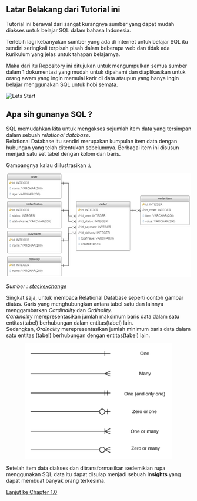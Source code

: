 ## Latar Belakang dari Tutorial ini

Tutorial ini berawal dari sangat kurangnya sumber yang dapat mudah diakses untuk belajar SQL dalam bahasa Indonesia.

Terlebih lagi kebanyakan sumber yang ada di internet untuk belajar SQL itu sendiri seringkali terpisah pisah dalam beberapa web dan tidak ada kurikulum yang jelas untuk tahapan belajarnya.

Maka dari itu Repository ini ditujukan untuk mengumpulkan semua sumber dalam 1 dokumentasi yang mudah untuk dipahami dan diaplikasikan untuk orang awam yang ingin memulai karir di data ataupun yang hanya ingin belajar menggunakan SQL untuk hobi semata.

![Lets Start](https://media.giphy.com/media/Jg3FB9vFhgwo/giphy.gif)

## Apa sih gunanya SQL ?
SQL memudahkan kita untuk mengakses sejumlah item data yang tersimpan dalam sebuah *relational database*. \
Relational Database itu sendiri merupakan kumpulan item data dengan hubungan yang telah ditentukan sebelumnya. Berbagai item ini disusun menjadi satu set tabel dengan kolom dan baris. 

Gampangnya kalau diilustrasikan :\
<p align="center">
<img src="/Images/example-relational-db.jpg" width="500">
</p>

*Sumber : [stackexchange](https://stackoverflow.com/questions/39185915/relational-database-tables-for-food-products-specifying-different-categories)*

Singkat saja, untuk membaca Relational Database seperti contoh gambar diatas. Garis yang menghubungkan antara tabel satu dan lainnya menggambarkan *Cardinality* dan *Ordinality*.\
*Cardinality* merepresentasikan jumlah maksimum baris data dalam satu entitas(tabel) berhubungan dalam entitas(tabel) lain.\
 Sedangkan, *Ordinality* merepresentasikan jumlah minimum baris data dalam satu entitas (tabel) berhubungan dengan entitas(tabel) lain.
 <p align="center">
<img src="/Images/erd-notation.png" width="400">
</p>

Setelah item data diakses dan ditransformasikan sedemikian rupa menggunakan SQL data itu dapat disulap menjadi sebuah **Insights** yang dapat membuat banyak orang terkesima. 

[Lanjut ke Chapter 1.0](chapter1.0-SetupDatabase.md) 


